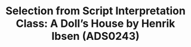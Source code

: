 ---
layout: manifest
title: 'Selection from Script Interpretation Class: A Doll’s House by Henrik Ibsen
  (ADS0243)'
manifest_name: selection-from-script-interpretation-class-a-doll-s-house-by-henrik-ibsen-ads0243-

---